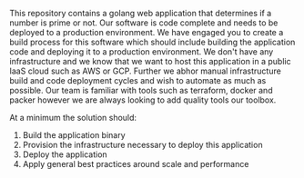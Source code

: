 This repository contains a golang web application that determines if a number is prime or not. Our software is code complete and needs to be deployed to a production environment. We have engaged you to create a build process for this software which should include building the application code and deploying it to a production environment. We don't have any infrastructure and we know that we want to host this application in a public IaaS cloud such as AWS or GCP. Further we abhor manual infrastructure build and code deployment cycles and wish to automate as much as possible. Our team is familiar with tools such as terraform, docker and packer however we are always looking to add quality tools our toolbox. 

At a minimum the solution should:

1. Build the application binary
2. Provision the infrastructure necessary to deploy this application
3. Deploy the application
4. Apply general best practices around scale and performance


